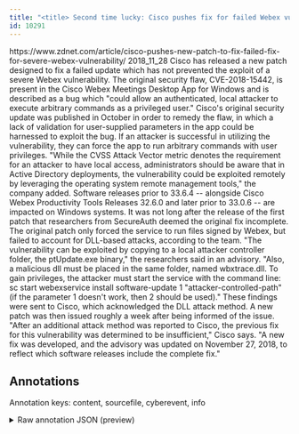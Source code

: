 ```yaml
---
title: "<title> Second time lucky: Cisco pushes fix for failed Webex vulnerability patch </title>"
id: 10291
---
```


<title> Second time lucky: Cisco pushes fix for failed Webex vulnerability patch </title>
<source> https://www.zdnet.com/article/cisco-pushes-new-patch-to-fix-failed-fix-for-severe-webex-vulnerability/ </source>
<date> 2018_11_28 </date>
<text>
Cisco has released a new patch designed to fix a failed update which has not prevented the exploit of a severe Webex vulnerability.
The original security flaw, CVE-2018-15442, is present in the Cisco Webex Meetings Desktop App for Windows and is described as a bug which "could allow an authenticated, local attacker to execute arbitrary commands as a privileged user."
Cisco's original security update was published in October in order to remedy the flaw, in which a lack of validation for user-supplied parameters in the app could be harnessed to exploit the bug.
If an attacker is successful in utilizing the vulnerability, they can force the app to run arbitrary commands with user privileges.
"While the CVSS Attack Vector metric denotes the requirement for an attacker to have local access, administrators should be aware that in Active Directory deployments, the vulnerability could be exploited remotely by leveraging the operating system remote management tools," the company added.
Software releases prior to 33.6.4 -- alongside Cisco Webex Productivity Tools Releases 32.6.0 and later prior to 33.0.6 -- are impacted on Windows systems.
It was not long after the release of the first patch that researchers from SecureAuth deemed the original fix incomplete.
The original patch only forced the service to run files signed by Webex, but failed to account for DLL-based attacks, according to the team.
"The vulnerability can be exploited by copying to a local attacker controller folder, the ptUpdate.exe binary," the researchers said in an advisory. "Also, a malicious dll must be placed in the same folder, named wbxtrace.dll. To gain privileges, the attacker must start the service with the command line: sc start webexservice install software-update 1 "attacker-controlled-path" (if the parameter 1 doesn't work, then 2 should be used)."
These findings were sent to Cisco, which acknowledged the DLL attack method. A new patch was then issued roughly a week after being informed of the issue.
"After an additional attack method was reported to Cisco, the previous fix for this vulnerability was determined to be insufficient," Cisco says. "A new fix was developed, and the advisory was updated on November 27, 2018, to reflect which software releases include the complete fix."
</text>



## Annotations

Annotation keys: content, sourcefile, cyberevent, info

<details>
<summary>Raw annotation JSON (preview)</summary>

```json
{
  "content": "Cisco has released a new patch designed to fix a failed update which has not prevented the exploit of a severe Webex vulnerability. The original security flaw, CVE-2018-15442, is present in the Cisco Webex Meetings Desktop App for Windows and is described as a bug which \"could allow an authenticated, local attacker to execute arbitrary commands as a privileged user.\" Cisco's original security update was published in October in order to remedy the flaw, in which a lack of validation for user-supplied parameters in the app could be harnessed to exploit the bug. If an attacker is successful in utilizing the vulnerability, they can force the app to run arbitrary commands with user privileges. \"While the CVSS Attack Vector metric denotes the requirement for an attacker to have local access, administrators should be aware that in Active Directory deployments, the vulnerability could be exploited remotely by leveraging the operating system remote management tools,\" the company added. Software releases prior to 33.6.4 -- alongside Cisco Webex Productivity Tools Releases 32.6.0 and later prior to 33.0.6 -- are impacted on Windows systems. It was not long after the release of the first patch that researchers from SecureAuth deemed the original fix incomplete. The original patch only forced the service to run files signed by Webex, but failed to account for DLL-based attacks, according to the team. \"The vulnerability can be exploited by copying to a local attacker controller folder, the ptUpdate.exe binary,\" the researchers said in an advisory. \"Also, a malicious dll must be placed in the same folder, named wbxtrace.dll. To gain privileges, the attacker must start the service with the command line: sc start webexservice install software-update 1 \"attacker-controlled-path\" (if the parameter 1 doesn't work, then 2 should be used).\" These findings were sent to Cisco, which acknowledged the DLL attack method. A new patch was then issued roughly a week after being informed of the issue. \"After an additional attack method was reported to Cisco, the previous fix for this vulnerability was determined to be insufficient,\" Cisco says. \"A new fix was developed, and the advisory was updated on November 27, 2018, to reflect which software releases include the complete fix.\"",
  "sourcefile": "10291.txt",
  "cyberevent": {
    "hopper": [
      {
        "index": 0,
        "relation": "Same",
        "events": [
          {
            "index": "E8",
            "type": "Vulnerability-related",
            "realis": "Other",
            "nugget": {
              "startOffset": 1434,
              "index": "T21",
              "endOffset": 1446,
              "text": "be exploited"
            },
            "argument": [
              {
                "index": "T23",
                "text": "The vulnerability",
                "endOffset": 1429,
                "role": {
                  "type": "Vulnerability"
                },
                "startOffset": 1412,
                "type": "Vulnerability"
              },
              {
                "index": "T24",
                "text": "copying to a local attacker controller folder",
                "endOffset": 1495,
                "role": {
                  "CAPEC-Meta": "Code Inclusion",
                  "type": "Capabilities",
                  "confidence": 0.907237321138382
                },
                "startOffset": 1450,
                "type": "Capabilities"
              }
            ],
            "subtype": "DiscoverVulnerability"
          },
          {
            "index": "E15",
            "type": "Vulnerability-related",
            "realis": "Actual",
            "nugget": {
              "startOffset": 1539,
              "index": "T39",
              "endOffset": 1543,
              "text": "said"
            },
            "argument": [
              {
                "index": "T22",
                "text": "the researchers",
    
```
</details>
